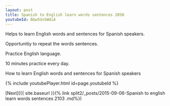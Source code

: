 ```yaml
---
layout: post
title: Spanish to English learn words sentences 2050 
youtubeId: BGw5Uv5WdiA
---
```

 
 
Helps to learn English words and sentences for Spanish speakers.

Opportunitiy to repeat the words sentences. 

Practice English language. 
 
10 minutes practice every day. 
 
How to learn English words and sentences for Spanish speakers 
 
{% include youtubePlayer.html id=page.youtubeId %}
 
 
[Next]({{ site.baseurl }}{% link  split2/_posts/2015-09-06-Spanish to english learn words sentences 2103 .md%})
 
